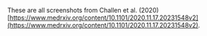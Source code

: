 These are all screenshots from Challen et al. (2020) [https://www.medrxiv.org/content/10.1101/2020.11.17.20231548v2](https://www.medrxiv.org/content/10.1101/2020.11.17.20231548v2).

